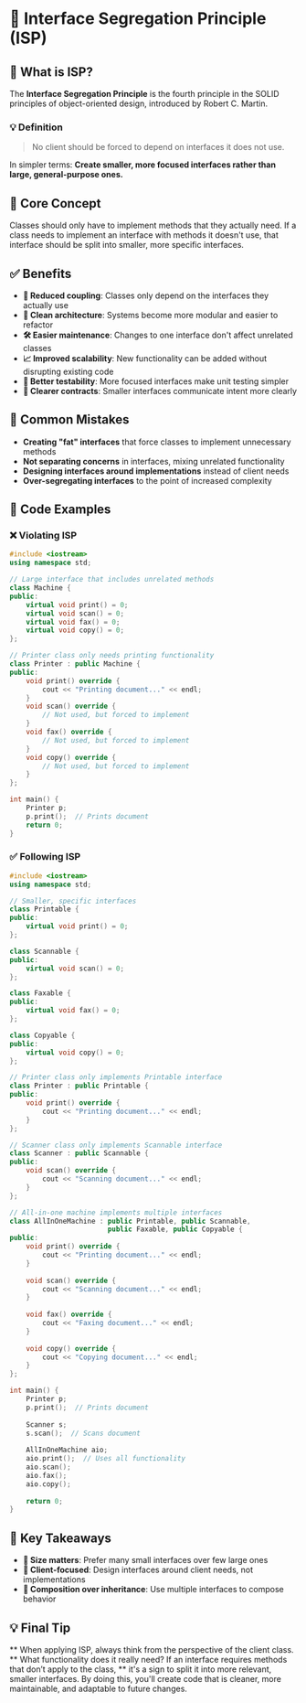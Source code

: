 # 🧩 Interface Segregation Principle (ISP)

## 📘 What is ISP?

The **Interface Segregation Principle** is the fourth principle in the SOLID principles of object-oriented design, introduced by Robert C. Martin.
 
### 💡 Definition

> No client should be forced to depend on interfaces it does not use.

In simpler terms: **Create smaller, more focused interfaces rather than large, general-purpose ones.**

## 🎯 Core Concept

Classes should only have to implement methods that they actually need. If a class needs to implement an interface with methods it doesn't use, that interface should be split into smaller, more specific interfaces.

## ✅ Benefits

- **🔄 Reduced coupling**: Classes only depend on the interfaces they actually use
- **🧹 Clean architecture**: Systems become more modular and easier to refactor
- **🛠️ Easier maintenance**: Changes to one interface don't affect unrelated classes
- **📈 Improved scalability**: New functionality can be added without disrupting existing code
- **🧪 Better testability**: More focused interfaces make unit testing simpler
- **📝 Clearer contracts**: Smaller interfaces communicate intent more clearly

## 🚫 Common Mistakes

- **Creating "fat" interfaces** that force classes to implement unnecessary methods
- **Not separating concerns** in interfaces, mixing unrelated functionality
- **Designing interfaces around implementations** instead of client needs
- **Over-segregating interfaces** to the point of increased complexity

## 🧪 Code Examples

### ❌ Violating ISP

```cpp
#include <iostream>
using namespace std;

// Large interface that includes unrelated methods
class Machine {
public:
    virtual void print() = 0;
    virtual void scan() = 0;
    virtual void fax() = 0;
    virtual void copy() = 0;
};

// Printer class only needs printing functionality
class Printer : public Machine {
public:
    void print() override {
        cout << "Printing document..." << endl;
    }
    void scan() override {
        // Not used, but forced to implement
    }
    void fax() override {
        // Not used, but forced to implement
    }
    void copy() override {
        // Not used, but forced to implement
    }
};

int main() {
    Printer p;
    p.print();  // Prints document
    return 0;
}
```

### ✅ Following ISP

```cpp
#include <iostream>
using namespace std;

// Smaller, specific interfaces
class Printable {
public:
    virtual void print() = 0;
};

class Scannable {
public:
    virtual void scan() = 0;
};

class Faxable {
public:
    virtual void fax() = 0;
};

class Copyable {
public:
    virtual void copy() = 0;
};

// Printer class only implements Printable interface
class Printer : public Printable {
public:
    void print() override {
        cout << "Printing document..." << endl;
    }
};

// Scanner class only implements Scannable interface
class Scanner : public Scannable {
public:
    void scan() override {
        cout << "Scanning document..." << endl;
    }
};

// All-in-one machine implements multiple interfaces
class AllInOneMachine : public Printable, public Scannable, 
                        public Faxable, public Copyable {
public:
    void print() override {
        cout << "Printing document..." << endl;
    }
    
    void scan() override {
        cout << "Scanning document..." << endl;
    }
    
    void fax() override {
        cout << "Faxing document..." << endl;
    }
    
    void copy() override {
        cout << "Copying document..." << endl;
    }
};

int main() {
    Printer p;
    p.print();  // Prints document
    
    Scanner s;
    s.scan();  // Scans document
    
    AllInOneMachine aio;
    aio.print();  // Uses all functionality
    aio.scan();
    aio.fax();
    aio.copy();
    
    return 0;
}
```

## 🧠 Key Takeaways

- **📏 Size matters**: Prefer many small interfaces over few large ones
- **🎯 Client-focused**: Design interfaces around client needs, not implementations
- **🔄 Composition over inheritance**: Use multiple interfaces to compose behavior

## 💡 Final Tip

** When applying ISP, always think from the perspective of the client class. 
** What functionality does it really need? If an interface requires methods that don’t apply to the class, 
** it's a sign to split it into more relevant, smaller interfaces. 
By doing this, you'll create code that is cleaner, more maintainable, and adaptable to future changes.
